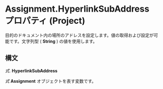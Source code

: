 
# Assignment.HyperlinkSubAddress プロパティ (Project)

目的のドキュメント内の場所のアドレスを設定します。値の取得および設定が可能です。文字列型 ( **String** ) の値を使用します。


## 構文

 _式_. **HyperlinkSubAddress**

 _式_ **Assignment** オブジェクトを表す変数です。

